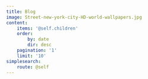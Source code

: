 ```yaml
---
title: Blog
image: Street-new-york-city-HD-world-wallpapers.jpg
content:
    items: '@self.children'
    order:
        by: date
        dir: desc
    pagination: '1'
    limit: '10'
simplesearch:
    route: @self
---
```


